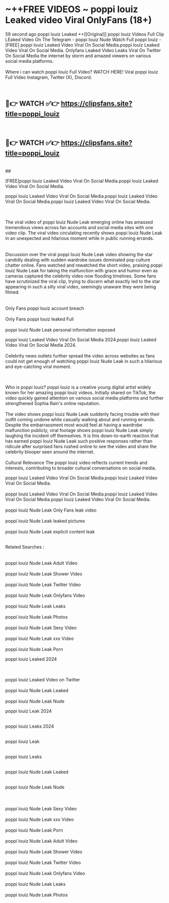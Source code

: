 # ~++FREE VIDEOS ~ poppi louiz Leaked video Viral OnlyFans (18+)<br>


59 second ago poppi louiz Leaked ++[[Original]] poppi louiz Videos Full Clip LEaked Video On The Telegram  - poppi louiz Nude  Watch Full poppi louiz - [FREE] poppi louiz Leaked Video Viral On Social Media.poppi louiz Leaked Video Viral On Social Media.   Onlyfans Leaked Video Leaks Viral On Twitter On Social Media the internet by storm and amazed viewers on various social media platforms. <br><br>
Where i can watch poppi louiz Full Video? WATCH HERE! Viral poppi louiz Full Video Instagram, Twitter (X), Discord. <br>


 <br>

##  🔴👉 WATCH ✅👉  <a href="https://clipsfans.site?title=poppi_louiz&ref=git">https://clipsfans.site?title=poppi_louiz</a> <br>
  <br>

##  🔴👉 WATCH ✅👉  <a href="https://clipsfans.site?title=poppi_louiz&ref=git">https://clipsfans.site?title=poppi_louiz</a> <br>
  <br>
  ##



[FREE]poppi louiz Leaked Video Viral On Social Media.poppi louiz Leaked Video Viral On Social Media. <br>

poppi louiz Leaked Video Viral On Social Media.poppi louiz Leaked Video Viral On Social Media.poppi louiz Leaked Video Viral On Social Media. <br>


  <br>

  <br>
The viral video of poppi louiz Nude Leak emerging online has amassed tremendous views across fan accounts and social media sites with one video clip. The viral video circulating recently shows poppi louiz Nude Leak in an unexpected and hilarious moment while in public running errands.<br>
<br>


<br>
Discussion over the viral poppi louiz Nude Leak video showing the star candidly dealing with sudden wardrobe issues dominated pop culture chatter online. Fans watched and rewatched the short video, praising poppi louiz Nude Leak for taking the malfunction with grace and humor even as cameras captured the celebrity video now flooding timelines. Some fans have scrutinized the viral clip, trying to discern what exactly led to the star appearing in such a silly viral video, seemingly unaware they were being filmed.<br>
<br>
<br> 
Only Fans poppi louiz account breach<br>
<br>
Only Fans poppi louiz leaked Full <br>
<br>
poppi louiz Nude Leak personal information exposed<br>

poppi louiz Leaked Video Viral On Social Media 2024.poppi louiz Leaked Video Viral On Social Media 2024. <br>
<br>
Celebrity news outlets further spread the video across websites as fans could not get enough of watching poppi louiz Nude Leak in such a hilarious and eye-catching viral moment.<br>
<br>

<br>
Who is poppi louiz? poppi louiz is a creative young digital artist widely known for her amazing poppi louiz videos. Initially shared on TikTok, the video quickly gained attention on various social media platforms and further strengthened Sophia Rain's online reputation.<br>
<br>
The video shows poppi louiz Nude Leak suddenly facing trouble with their outfit coming undone while casually walking about and running errands. Despite the embarrassment most would feel at having a wardrobe malfunction publicly, viral footage shows poppi louiz Nude Leak simply laughing the incident off themselves. It is this down-to-earth reaction that has earned poppi louiz Nude Leak such positive responses rather than ridicule after surprised fans rushed online to see the video and share the celebrity blooper seen around the internet.<br>
<br>
Cultural Relevance The poppi louiz video reflects current trends and interests, contributing to broader cultural conversations on social media.<br>

poppi louiz Leaked Video Viral On Social Media.poppi louiz Leaked Video Viral On Social Media.<br>
<br>
poppi louiz Leaked Video Viral On Social Media.poppi louiz Leaked Video Viral On Social Media.poppi louiz Leaked Video Viral On Social Media.<br>
<br>
poppi louiz Nude Leak Only Fans leak video<br>
<br>
poppi louiz Nude Leak leaked pictures<br>
<br>
poppi louiz Nude Leak explicit content leak<br>


<br>
Related Searches :<br>
<br>

<br>
poppi louiz Nude Leak Adult Video<br>
<br>
poppi louiz Nude Leak Shower Video<br>
<br>
poppi louiz Nude Leak Twitter Video<br>
<br>
poppi louiz Nude Leak Onlyfans Video<br>
<br>
poppi louiz Nude Leak Leaks<br>
<br>
poppi louiz Nude Leak Photos<br>

<br>
poppi louiz Nude Leak Sexy Video<br>
<br>
poppi louiz Nude Leak xxx Video<br>
<br>
poppi louiz Nude Leak Porn<br>

poppi louiz  Leaked 2024 <br> <br>
<br>

poppi louiz Leaked Video on Twitter <br>
<br>
poppi louiz Nude Leak Leaked<br>
<br>
poppi louiz Nude Leak Nude<br>


poppi louiz  Leak 2024 <br> <br>



poppi louiz  Leaks 2024 <br> <br>



 
poppi louiz  Leak<br> <br>



poppi louiz  Leaks<br> <br>


poppi louiz Nude Leak Leaked<br> <br>

poppi louiz Nude Leak Nude<br> <br>
<br> <br>
poppi louiz Nude Leak Sexy Video
<br> <br>
poppi louiz Nude Leak xxx Video
<br> <br>
poppi louiz Nude Leak Porn
<br> <br>
poppi louiz Nude Leak Adult Video
<br> <br>
poppi louiz Nude Leak Shower Video
<br> <br>
poppi louiz Nude Leak Twitter Video
<br> <br>
poppi louiz Nude Leak Onlyfans Video
<br> <br>
poppi louiz Nude Leak Leaks
<br> <br>
poppi louiz Nude Leak Photos






</p>




 



</p>










